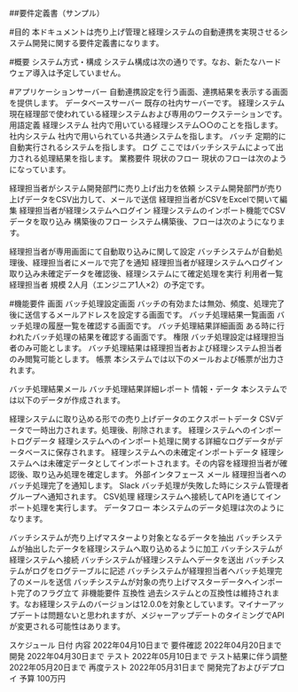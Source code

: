 ##要件定義書（サンプル）


#目的
本ドキュメントは売り上げ管理と経理システムの自動連携を実現させるシステム開発に関する要件定義書になります。

#概要
システム方式・構成
システム構成は次の通りです。なお、新たなハードウェア導入は予定していません。

#アプリケーションサーバー
自動連携設定を行う画面、連携結果を表示する画面を提供します。
データベースサーバー
既存の社内サーバーです。
経理システム
現在経理部で使われている経理システムおよび専用のワークステーションです。
用語定義
経理システム
社内で用いている経理システム○○のことを指します。
社内システム
社内で用いられている共通システムを指します。
バッチ
定期的に自動実行されるシステムを指します。
ログ
ここではバッチシステムによって出力される処理結果を指します。
業務要件
現状のフロー
現状のフローは次のようになっています。

経理担当者がシステム開発部門に売り上げ出力を依頼
システム開発部門が売り上げデータをCSV出力して、メールで送信
経理担当者がCSVをExcelで開いて編集
経理担当者が経理システムへログイン
経理システムのインポート機能でCSVデータを取り込み
構築後のフロー
システム構築後、フローは次のようになります。

経理担当者が専用画面にて自動取り込みに関して設定
バッチシステムが自動処理後、経理担当者にメールで完了を通知
経理担当者が経理システムへログイン
取り込み未確定データを確認後、経理システムにて確定処理を実行
利用者一覧
経理担当者
規模
2人月（エンジニア1人×2）の予定です。

#機能要件
画面
バッチ処理設定画面
バッチの有効または無効、頻度、処理完了後に送信するメールアドレスを設定する画面です。
バッチ処理結果一覧画面
バッチ処理の履歴一覧を確認する画面です。
バッチ処理結果詳細画面
ある時に行われたバッチ処理の結果を確認する画面です。
権限
バッチ処理設定は経理担当者のみ可能とします。
バッチ処理結果は経理担当者および経理システム担当者のみ閲覧可能とします。
帳票
本システムでは以下のメールおよび帳票が出力されます。

バッチ処理結果メール
バッチ処理結果詳細レポート
情報・データ
本システムでは以下のデータが作成されます。

経理システムに取り込める形での売り上げデータのエクスポートデータ
CSVデータで一時出力されます。処理後、削除されます。
経理システムへのインポートログデータ
経理システムへのインポート処理に関する詳細なログデータがデータベースに保存されます。
経理システムへの未確定インポートデータ
経理システムへは未確定データとしてインポートされます。その内容を経理担当者が確認後、取り込み処理を確定します。
外部インタフェース
メール
経理担当者へのバッチ処理完了を通知します。
Slack
バッチ処理が失敗した時にシステム管理者グループへ通知されます。
CSV処理
経理システムへ接続してAPIを通じてインポート処理を実行します。
データフロー
本システムのデータ処理は次のようになります。

バッチシステムが売り上げマスターより対象となるデータを抽出
バッチシステムが抽出したデータを経理システムへ取り込めるように加工
バッチシステムが経理システムへ接続
バッチシステムが経理システムへデータを送出
バッチシステムがログをログテーブルに記述
バッチシステムが経理担当者へバッチ処理完了のメールを送信
バッチシステムが対象の売り上げマスターデータへインポート完了のフラグ立て
非機能要件
互換性
過去システムとの互換性は維持されます。なお経理システムのバージョンは12.0.0を対象としています。マイナーアップデートは問題ないと思われますが、メジャーアップデートのタイミングでAPIが変更される可能性はあります。

スケジュール
日付	内容
2022年04月10日まで	要件確認
2022年04月20日まで	開発
2022年04月30日まで	テスト
2022年05月10日まで	テスト結果に伴う調整
2022年05月20日まで	再度テスト
2022年05月31日まで	開発完了およびデプロイ
予算
100万円

